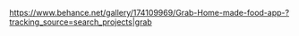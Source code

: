 https://www.behance.net/gallery/174109969/Grab-Home-made-food-app-?tracking_source=search_projects|grab
